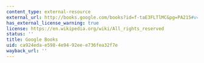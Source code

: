 ```yaml
---
content_type: external-resource
external_url: http://books.google.com/books?id=f-taE3FLTlMC&pg=PA215#v=onepage
has_external_license_warning: true
license: https://en.wikipedia.org/wiki/All_rights_reserved
status: ''
title: Google Books
uid: ca924eda-e598-4e94-92ee-e736fea32f7e
wayback_url: ''
---
```

